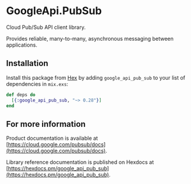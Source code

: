 # GoogleApi.PubSub

Cloud Pub/Sub API client library.

Provides reliable, many-to-many, asynchronous messaging between applications.


## Installation

Install this package from [Hex](https://hex.pm) by adding
`google_api_pub_sub` to your list of dependencies in `mix.exs`:

```elixir
def deps do
  [{:google_api_pub_sub, "~> 0.28"}]
end
```

## For more information

Product documentation is available at [https://cloud.google.com/pubsub/docs](https://cloud.google.com/pubsub/docs).

Library reference documentation is published on Hexdocs at
[https://hexdocs.pm/google_api_pub_sub](https://hexdocs.pm/google_api_pub_sub).
